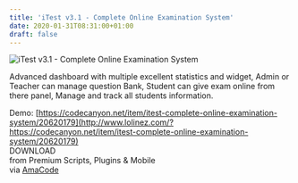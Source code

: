 ```yaml
---
title: 'iTest v3.1 - Complete Online Examination System'
date: 2020-01-31T08:31:00+01:00
draft: false
---
```


![iTest v3.1 - Complete Online Examination System](http://www.codelist.cc/uploads/posts/2020-01/1580455361_itest.png "iTest v3.1 - Complete Online Examination System")  
  
Advanced dashboard with multiple excellent statistics and widget, Admin or Teacher can manage question Bank, Student can give exam online from there panel, Manage and track all students information.  
  
Demo: [https://codecanyon.net/item/itest-complete-online-examination-system/20620179](http://www.lolinez.com/?https://codecanyon.net/item/itest-complete-online-examination-system/20620179)  
DOWNLOAD  
from Premium Scripts, Plugins & Mobile  
via [AmaCode](https://amazcode.ooo)